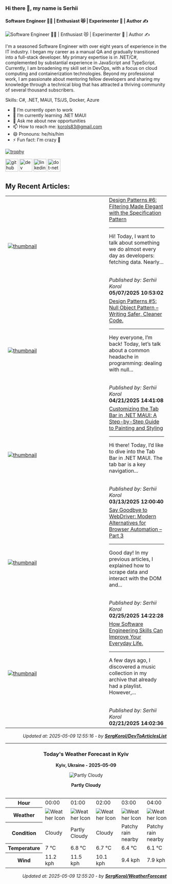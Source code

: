### Hi there 👋, my name is Serhii
#### Software Engineer 🧑‍💻 | Enthusiast 😻 | Experimenter 🧪 | Author ✍️
![Software Engineer 🧑‍💻 | Enthusiast 😻 | Experimenter 🧪 | Author ✍️](http://dartfordwaffler.co.uk/wp-content/uploads/2021/03/buy-me-a-beer.jpg)

I'm a seasoned Software Engineer with over eight years of
experience in the IT industry. I began my career as a manual QA
and gradually transitioned into a full-stack developer. My primary
expertise is in .NET/C#, complemented by substantial experience in
JavaScript and TypeScript. Currently, I am broadening my skill set in
DevOps, with a focus on cloud computing and containerization
technologies. Beyond my professional work, I am passionate about
mentoring fellow developers and sharing my knowledge through a
technical blog that has attracted a thriving community of several
thousand subscribers.

Skills: C#,  .NET, MAUI, TS/JS, Docker, Azure

- 🔭 I’m currently open to work 
- 🌱 I’m currently learning .NET MAUI 
- 💬 Ask me about new opportunities 
- 📫 How to reach me: korols83@gmail.com 
- 😄 Pronouns: he/his/him 
- ⚡ Fun fact: I'm crazy 🤪

[![trophy](https://github-profile-trophy.vercel.app/?username=SergKorol&theme=onedark&column=3)](https://github.com/ryo-ma/github-profile-trophy)

[<img src='https://cdn.jsdelivr.net/npm/simple-icons@3.0.1/icons/github.svg' alt='github' height='40'>](https://github.com/https://github.com/SergKorol)  [<img src='https://cdn.jsdelivr.net/npm/simple-icons@3.0.1/icons/dev-dot-to.svg' alt='dev' height='40'>](https://dev.to/https://dev.to/serhii_korol_ab7776c50dba)  [<img src='https://cdn.jsdelivr.net/npm/simple-icons@3.0.1/icons/linkedin.svg' alt='linkedin' height='40'>](https://www.linkedin.com/in/https://www.linkedin.com/in/serhii-k-b04303132//)  [<img src='https://cdn.jsdelivr.net/npm/simple-icons@3.0.1/icons/dot-net.svg' alt='dot-net' height='40'>](https://dev.to/t/dotnet)  


<h2>My Recent Articles:</h2>

<table>
        <tr>
<td width="300px"><a href="https://dev.to/serhii_korol_ab7776c50dba/design-patterns-6-filtering-made-elegant-with-the-specification-pattern-2ee8"><img src="https://media2.dev.to/dynamic/image/width=1000,height=420,fit=cover,gravity=auto,format=auto/https%3A%2F%2Fdev-to-uploads.s3.amazonaws.com%2Fuploads%2Farticles%2F0m7xrelezf1v9ygvqvnk.png" alt="thumbnail"></a></td>
<td><a href="https://dev.to/serhii_korol_ab7776c50dba/design-patterns-6-filtering-made-elegant-with-the-specification-pattern-2ee8">Design Patterns #6: Filtering Made Elegant with the Specification Pattern</a><hr><p>Hi! Today, I want to talk about something we do almost every day as developers: fetching data. Nearly...</p><br><i>Published by: Serhii Korol</i><br><b>05/07/2025 10:53:02</b></td>
</tr>
<tr>
<td width="300px"><a href="https://dev.to/serhii_korol_ab7776c50dba/design-patterns-5-null-object-pattern-writing-safer-cleaner-code-ebl"><img src="https://media2.dev.to/dynamic/image/width=1000,height=420,fit=cover,gravity=auto,format=auto/https%3A%2F%2Fdev-to-uploads.s3.amazonaws.com%2Fuploads%2Farticles%2Fvp56pacg0y87te02vnxm.png" alt="thumbnail"></a></td>
<td><a href="https://dev.to/serhii_korol_ab7776c50dba/design-patterns-5-null-object-pattern-writing-safer-cleaner-code-ebl">Design Patterns #5: Null Object Pattern – Writing Safer, Cleaner Code.</a><hr><p>Hey everyone, I’m back! Today, let’s talk about a common headache in programming: dealing with null...</p><br><i>Published by: Serhii Korol</i><br><b>04/21/2025 14:41:08</b></td>
</tr>
<tr>
<td width="300px"><a href="https://dev.to/serhii_korol_ab7776c50dba/customizing-the-tab-bar-in-net-maui-a-step-by-step-guide-to-painting-and-styling-4g7c"><img src="https://media2.dev.to/dynamic/image/width=1000,height=420,fit=cover,gravity=auto,format=auto/https%3A%2F%2Fdev-to-uploads.s3.amazonaws.com%2Fuploads%2Farticles%2F4o9yt0lex24uaw0sddqz.png" alt="thumbnail"></a></td>
<td><a href="https://dev.to/serhii_korol_ab7776c50dba/customizing-the-tab-bar-in-net-maui-a-step-by-step-guide-to-painting-and-styling-4g7c">Customizing the Tab Bar in .NET MAUI: A Step-by-Step Guide to Painting and Styling</a><hr><p>Hi there! Today, I’d like to dive into the Tab Bar in .NET MAUI. The tab bar is a key navigation...</p><br><i>Published by: Serhii Korol</i><br><b>03/13/2025 12:00:40</b></td>
</tr>
<tr>
<td width="300px"><a href="https://dev.to/serhii_korol_ab7776c50dba/say-goodbye-to-webdriver-modern-alternatives-for-browser-automation-part-3-39p9"><img src="https://media2.dev.to/dynamic/image/width=1000,height=420,fit=cover,gravity=auto,format=auto/https%3A%2F%2Fdev-to-uploads.s3.amazonaws.com%2Fuploads%2Farticles%2F6za0l4abu4p8o08zwlxc.png" alt="thumbnail"></a></td>
<td><a href="https://dev.to/serhii_korol_ab7776c50dba/say-goodbye-to-webdriver-modern-alternatives-for-browser-automation-part-3-39p9">Say Goodbye to WebDriver: Modern Alternatives for Browser Automation – Part 3</a><hr><p>Good day! In my previous articles, I explained how to scrape data and interact with the DOM and...</p><br><i>Published by: Serhii Korol</i><br><b>02/25/2025 14:22:28</b></td>
</tr>
<tr>
<td width="300px"><a href="https://dev.to/serhii_korol_ab7776c50dba/how-software-engineering-skills-can-improve-your-everyday-life-1nef"><img src="https://media2.dev.to/dynamic/image/width=1000,height=420,fit=cover,gravity=auto,format=auto/https%3A%2F%2Fdev-to-uploads.s3.amazonaws.com%2Fuploads%2Farticles%2F0lm1qszx82aiyjjen6xc.png" alt="thumbnail"></a></td>
<td><a href="https://dev.to/serhii_korol_ab7776c50dba/how-software-engineering-skills-can-improve-your-everyday-life-1nef">How Software Engineering Skills Can Improve Your Everyday Life.</a><hr><p>A few days ago, I discovered a music collection in my archive that already had a playlist. However,...</p><br><i>Published by: Serhii Korol</i><br><b>02/21/2025 14:02:36</b></td>
</tr>

</table>

<div align="right">

<i>Updated at: 2025-05-09 12:55:16 - by <b>[SergKorol/DevToArticlesList](https://github.com/SergKorol/DevToArticlesList)</b></i>

</div>

<hr>
<div align="center">
<h3>Today's Weather Forecast in Kyiv</h3>

<b>Kyiv, Ukraine - 2025-05-09</b>

<img src="https://cdn.weatherapi.com/weather/64x64/day/116.png" alt="Partly Cloudy" />

<b>Partly Cloudy</b>
</div>

<table>
    <table>
<tr><th>Hour</th>
<td>00:00</td>
<td>01:00</td>
<td>02:00</td>
<td>03:00</td>
<td>04:00</td>
<td>05:00</td>
<td>06:00</td>
<td>07:00</td>
<td>08:00</td>
<td>09:00</td>
<td>10:00</td>
<td>11:00</td>
<td>12:00</td>
<td>13:00</td>
<td>14:00</td>
<td>15:00</td>
<td>16:00</td>
<td>17:00</td>
<td>18:00</td>
<td>19:00</td>
<td>20:00</td>
<td>21:00</td>
<td>22:00</td>
<td>23:00</td>
</tr>
<tr><th>Weather</th>
<td><img src="https://cdn.weatherapi.com/weather/64x64/night/119.png" alt="Weather Icon"></td>
<td><img src="https://cdn.weatherapi.com/weather/64x64/night/116.png" alt="Weather Icon"></td>
<td><img src="https://cdn.weatherapi.com/weather/64x64/night/119.png" alt="Weather Icon"></td>
<td><img src="https://cdn.weatherapi.com/weather/64x64/night/176.png" alt="Weather Icon"></td>
<td><img src="https://cdn.weatherapi.com/weather/64x64/night/176.png" alt="Weather Icon"></td>
<td><img src="https://cdn.weatherapi.com/weather/64x64/night/176.png" alt="Weather Icon"></td>
<td><img src="https://cdn.weatherapi.com/weather/64x64/day/176.png" alt="Weather Icon"></td>
<td><img src="https://cdn.weatherapi.com/weather/64x64/day/176.png" alt="Weather Icon"></td>
<td><img src="https://cdn.weatherapi.com/weather/64x64/day/122.png" alt="Weather Icon"></td>
<td><img src="https://cdn.weatherapi.com/weather/64x64/day/122.png" alt="Weather Icon"></td>
<td><img src="https://cdn.weatherapi.com/weather/64x64/day/119.png" alt="Weather Icon"></td>
<td><img src="https://cdn.weatherapi.com/weather/64x64/day/122.png" alt="Weather Icon"></td>
<td><img src="https://cdn.weatherapi.com/weather/64x64/day/119.png" alt="Weather Icon"></td>
<td><img src="https://cdn.weatherapi.com/weather/64x64/day/119.png" alt="Weather Icon"></td>
<td><img src="https://cdn.weatherapi.com/weather/64x64/day/116.png" alt="Weather Icon"></td>
<td><img src="https://cdn.weatherapi.com/weather/64x64/day/116.png" alt="Weather Icon"></td>
<td><img src="https://cdn.weatherapi.com/weather/64x64/day/116.png" alt="Weather Icon"></td>
<td><img src="https://cdn.weatherapi.com/weather/64x64/day/116.png" alt="Weather Icon"></td>
<td><img src="https://cdn.weatherapi.com/weather/64x64/day/116.png" alt="Weather Icon"></td>
<td><img src="https://cdn.weatherapi.com/weather/64x64/day/116.png" alt="Weather Icon"></td>
<td><img src="https://cdn.weatherapi.com/weather/64x64/day/116.png" alt="Weather Icon"></td>
<td><img src="https://cdn.weatherapi.com/weather/64x64/night/119.png" alt="Weather Icon"></td>
<td><img src="https://cdn.weatherapi.com/weather/64x64/night/116.png" alt="Weather Icon"></td>
<td><img src="https://cdn.weatherapi.com/weather/64x64/night/116.png" alt="Weather Icon"></td>
</tr>
<tr><th>Condition</th>
<td>Cloudy </td>
<td>Partly Cloudy </td>
<td>Cloudy </td>
<td>Patchy rain nearby</td>
<td>Patchy rain nearby</td>
<td>Patchy rain nearby</td>
<td>Patchy rain nearby</td>
<td>Patchy rain nearby</td>
<td>Overcast </td>
<td>Overcast </td>
<td>Cloudy </td>
<td>Overcast </td>
<td>Cloudy </td>
<td>Cloudy </td>
<td>Partly Cloudy </td>
<td>Partly Cloudy </td>
<td>Partly Cloudy </td>
<td>Partly Cloudy </td>
<td>Partly Cloudy </td>
<td>Partly Cloudy </td>
<td>Partly Cloudy </td>
<td>Cloudy </td>
<td>Partly Cloudy </td>
<td>Partly Cloudy </td>
</tr>
<tr><th>Temperature</th>
<td>7 °C</td>
<td>6.8 °C</td>
<td>6.7 °C</td>
<td>6.4 °C</td>
<td>6.1 °C</td>
<td>5.8 °C</td>
<td>5.9 °C</td>
<td>6.1 °C</td>
<td>6.7 °C</td>
<td>7.5 °C</td>
<td>8.7 °C</td>
<td>9.4 °C</td>
<td>10.2 °C</td>
<td>10.8 °C</td>
<td>11.4 °C</td>
<td>11.5 °C</td>
<td>11.3 °C</td>
<td>11.2 °C</td>
<td>10.6 °C</td>
<td>9.3 °C</td>
<td>8.3 °C</td>
<td>8 °C</td>
<td>7.8 °C</td>
<td>7.1 °C</td>
</tr>
<tr><th>Wind</th>
<td>11.2 kph</td>
<td>11.5 kph</td>
<td>10.1 kph</td>
<td>9.4 kph</td>
<td>7.9 kph</td>
<td>7.6 kph</td>
<td>7.6 kph</td>
<td>9.7 kph</td>
<td>10.1 kph</td>
<td>11.9 kph</td>
<td>13 kph</td>
<td>14.4 kph</td>
<td>14.4 kph</td>
<td>13.7 kph</td>
<td>13 kph</td>
<td>13.7 kph</td>
<td>13.3 kph</td>
<td>12.2 kph</td>
<td>9.7 kph</td>
<td>5 kph</td>
<td>1.1 kph</td>
<td>4.7 kph</td>
<td>5.8 kph</td>
<td>6.1 kph</td>
</tr>
</table>

</table>

<div align="right">

<i>Updated at: 2025-05-09 12:55:20 - by <b>[SergKorol/WeatherForecast](https://github.com/SergKorol/WeatherForecast)</b></i>

</div>

